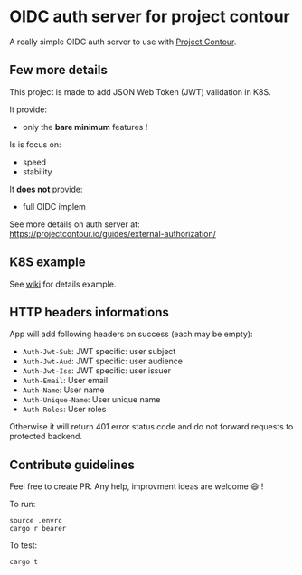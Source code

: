 # OIDC auth server for project contour

A really simple OIDC auth server to use with [Project Contour](https://projectcontour.io/).

## Few more details

This project is made to add JSON Web Token (JWT) validation in K8S.

It provide:

- only the **bare minimum** features !

Is is focus on:

- speed
- stability

It **does not** provide:

- full OIDC implem

See more details on auth server at: <https://projectcontour.io/guides/external-authorization/>

## K8S example

See [wiki](https://github.com/arthurlm/simple-oidc-contour-authserver/wiki/K8S-resources-example) for details example.

## HTTP headers informations

App will add following headers on success (each may be empty):

- `Auth-Jwt-Sub`: JWT specific: user subject
- `Auth-Jwt-Aud`: JWT specific: user audience
- `Auth-Jwt-Iss`: JWT specific: user issuer
- `Auth-Email`: User email
- `Auth-Name`: User name
- `Auth-Unique-Name`: User unique name
- `Auth-Roles`: User roles

Otherwise it will return 401 error status code and do not forward requests to protected backend.

## Contribute guidelines

Feel free to create PR.
Any help, improvment ideas are welcome :smile: !

To run:

    source .envrc
    cargo r bearer

To test:

    cargo t
